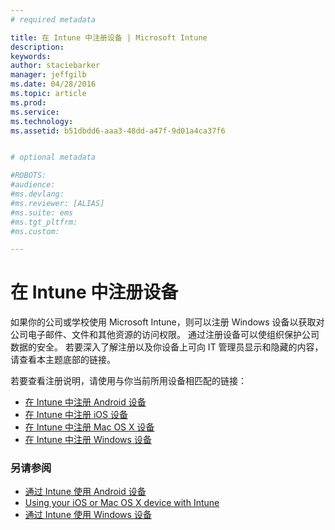 ```yaml
---
# required metadata

title: 在 Intune 中注册设备 | Microsoft Intune
description:
keywords:
author: staciebarker
manager: jeffgilb
ms.date: 04/28/2016
ms.topic: article
ms.prod:
ms.service:
ms.technology:
ms.assetid: b51dbdd6-aaa3-48dd-a47f-9d01a4ca37f6


# optional metadata

#ROBOTS:
#audience:
#ms.devlang:
#ms.reviewer: [ALIAS]
#ms.suite: ems
#ms.tgt_pltfrm:
#ms.custom:

---
```


# 在 Intune 中注册设备

如果你的公司或学校使用 Microsoft Intune，则可以注册 Windows 设备以获取对公司电子邮件、文件和其他资源的访问权限。 通过注册设备可以使组织保护公司数据的安全。 若要深入了解注册以及你设备上可向 IT 管理员显示和隐藏的内容，请查看本主题底部的链接。

若要查看注册说明，请使用与你当前所用设备相匹配的链接：

- [在 Intune 中注册 Android 设备](enroll-your-device-in-Intune-android.md)</br>
- [在 Intune 中注册 iOS 设备](enroll-your-device-in-intune-ios.md)</br>
- [在 Intune 中注册 Mac OS X 设备](enroll-your-device-in-intune-mac-os-x.md)</br>
- [在 Intune 中注册 Windows 设备](enroll-your-device-in-intune-windows.md)</br>

### 另请参阅
- [通过 Intune 使用 Android 设备](using-your-android-device-with-intune.md)</br>
- [Using your iOS or Mac OS X device with Intune](using-your-ios-or-mac-os-x-device-with-intune.md)</br>
- [通过 Intune 使用 Windows 设备](using-your-windows-device-with-intune.md)

<!--HONumber=May16_HO2-->


